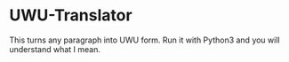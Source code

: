 # UWU-Translator
This turns any paragraph into UWU form.
Run it with Python3 and you will understand what I mean.
